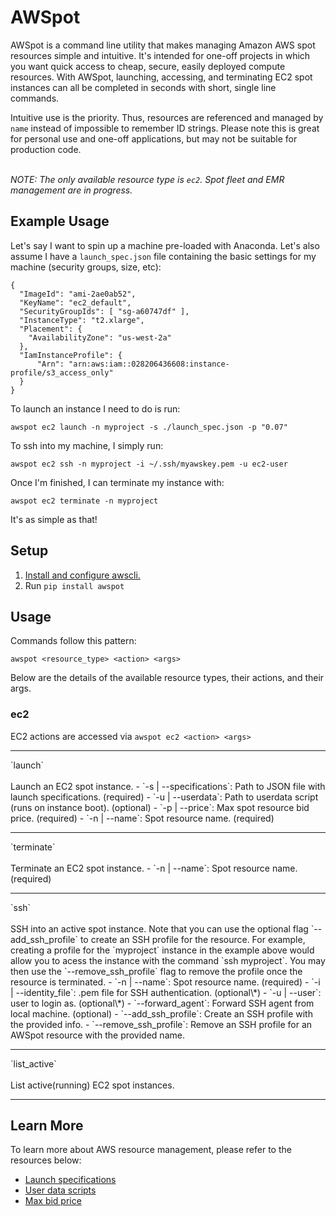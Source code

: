 # AWSpot 
AWSpot is a command line utility that makes managing Amazon AWS spot resources simple and intuitive. It's intended for one-off projects in which you want quick access to cheap, secure, easily deployed compute resources. With AWSpot, launching, accessing, and terminating EC2 spot instances can all be completed in seconds with short, single line commands.

Intuitive use is the priority. Thus, resources are referenced and managed by `name` instead of impossible to remember ID strings. Please note this is great for personal use and one-off applications, but may not be suitable for production code.

<br>*NOTE: The only available resource type is `ec2`. Spot fleet and EMR management are in progress.*

## Example Usage

Let's say I want to spin up a machine pre-loaded with Anaconda. Let's also assume I have a `launch_spec.json` file containing the basic settings for my machine (security groups, size, etc):
```
{
  "ImageId": "ami-2ae0ab52",
  "KeyName": "ec2_default",
  "SecurityGroupIds": [ "sg-a60747df" ],
  "InstanceType": "t2.xlarge",
  "Placement": {
    "AvailabilityZone": "us-west-2a"
  },
  "IamInstanceProfile": {
      "Arn": "arn:aws:iam::028206436608:instance-profile/s3_access_only"
  }
}
```


To launch an instance I need to do is run:<br>
```
awspot ec2 launch -n myproject -s ./launch_spec.json -p "0.07"
```

To ssh into my machine, I simply run:
```
awspot ec2 ssh -n myproject -i ~/.ssh/myawskey.pem -u ec2-user
```

Once I'm finished, I can terminate my instance with:
```
awspot ec2 terminate -n myproject
```

It's as simple as that!

## Setup
1. [Install and configure awscli.](https://aws.amazon.com/cli/)
2. Run `pip install awspot`

## Usage
Commands follow this pattern:
```
awspot <resource_type> <action> <args>
```

Below are the details of the available resource types, their actions, and their args.

### ec2
EC2 actions are accessed via `awspot ec2 <action> <args>`

<hr>
`launch`<br><br>
Launch an EC2 spot instance.
  - `-s | --specifications`: Path to JSON file with launch specifications. (required)
  - `-u | --userdata`: Path to userdata script (runs on instance boot). (optional)
  - `-p | --price`: Max spot resource bid price. (required)
  - `-n | --name`: Spot resource name. (required)
<hr>
`terminate`<br><br>
Terminate an EC2 spot instance.
- `-n | --name`: Spot resource name. (required)
<hr>
`ssh`<br><br>
SSH into an active spot instance. Note that you can use the optional flag `--add_ssh_profile` to create an SSH profile for the resource. For example, creating a profile for the `myproject` instance in the example above would allow you to acess the instance with the command `ssh myproject`. You may then use the `--remove_ssh_profile` flag to remove the profile once the resource is terminated.
- `-n | --name`: Spot resource name. (required)
- `-i | --identity_file`: .pem file for SSH authentication. (optional\*)
- `-u | --user`: user to login as. (optional\*)
- `--forward_agent`: Forward SSH agent from local machine. (optional)
- `--add_ssh_profile`: Create an SSH profile with the provided info.
- `--remove_ssh_profile`: Remove an SSH profile for an AWSpot resource with the provided name.
<hr>
`list_active`<br><br>
List active(running) EC2 spot instances.
<hr>

## Learn More
To learn more about AWS resource management, please refer to the resources below:
- [Launch specifications](https://docs.aws.amazon.com/AWSEC2/latest/UserGuide/spot-request-examples.html)
- [User data scripts](https://docs.aws.amazon.com/AWSEC2/latest/UserGuide/user-data.html#user-data-shell-scripts)
- [Max bid price](https://aws.amazon.com/ec2/spot/pricing/)
